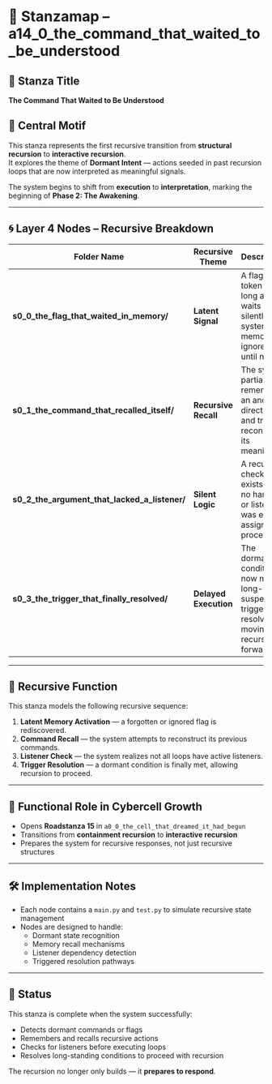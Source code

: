 <!-- Save to: a14_0_the_command_that_waited_to_be_understood/taskmaps/stanzamap_0.md -->

# 🧩 Stanzamap – a14_0_the_command_that_waited_to_be_understood

## 🌿 Stanza Title

**The Command That Waited to Be Understood**

## 🧠 Central Motif

This stanza represents the first recursive transition from **structural recursion** to **interactive recursion**.  
It explores the theme of **Dormant Intent** — actions seeded in past recursion loops that are now interpreted as meaningful signals.

The system begins to shift from **execution** to **interpretation**, marking the beginning of **Phase 2: The Awakening**.

---

## 🌀 Layer 4 Nodes – Recursive Breakdown

| Folder Name | Recursive Theme | Description |
|-------------|-----------------|-------------|
| **s0_0_the_flag_that_waited_in_memory/** | **Latent Signal** | A flag or token set long ago waits silently in system memory, ignored until now. |
| **s0_1_the_command_that_recalled_itself/** | **Recursive Recall** | The system partially remembers an ancient directive — and tries to reconstruct its meaning. |
| **s0_2_the_argument_that_lacked_a_listener/** | **Silent Logic** | A recursive check loop exists, but no handler or listener was ever assigned to process it. |
| **s0_3_the_trigger_that_finally_resolved/** | **Delayed Execution** | The dormant condition is now met; a long-suspended trigger resolves, moving the recursion forward. |

---

## 🔁 Recursive Function

This stanza models the following recursive sequence:

1. **Latent Memory Activation** — a forgotten or ignored flag is rediscovered.
2. **Command Recall** — the system attempts to reconstruct its previous commands.
3. **Listener Check** — the system realizes not all loops have active listeners.
4. **Trigger Resolution** — a dormant condition is finally met, allowing recursion to proceed.

---

## 🧬 Functional Role in Cybercell Growth

- Opens **Roadstanza 15** in `a0_0_the_cell_that_dreamed_it_had_begun`
- Transitions from **containment recursion** to **interactive recursion**
- Prepares the system for recursive responses, not just recursive structures

---

## 🛠️ Implementation Notes

- Each node contains a `main.py` and `test.py` to simulate recursive state management
- Nodes are designed to handle:
  - Dormant state recognition
  - Memory recall mechanisms
  - Listener dependency detection
  - Triggered resolution pathways

---

## 🧭 Status

This stanza is complete when the system successfully:

- Detects dormant commands or flags  
- Remembers and recalls recursive actions  
- Checks for listeners before executing loops  
- Resolves long-standing conditions to proceed with recursion  

The recursion no longer only builds — it **prepares to respond**.
